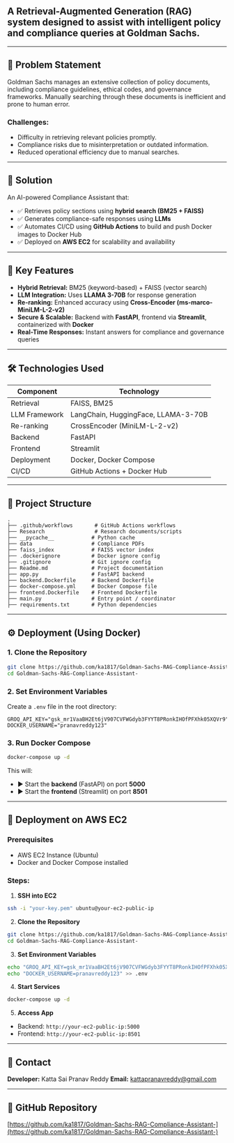 ## A Retrieval-Augmented Generation (RAG) system designed to assist with intelligent policy and compliance queries at Goldman Sachs.

---

## 📜 Problem Statement

Goldman Sachs manages an extensive collection of policy documents, including compliance guidelines, ethical codes, and governance frameworks. Manually searching through these documents is inefficient and prone to human error.

### Challenges:

* Difficulty in retrieving relevant policies promptly.
* Compliance risks due to misinterpretation or outdated information.
* Reduced operational efficiency due to manual searches.

---

## 🚀 Solution

An AI-powered Compliance Assistant that:

* ✅ Retrieves policy sections using **hybrid search (BM25 + FAISS)**
* ✅ Generates compliance-safe responses using **LLMs**
* ✅ Automates CI/CD using **GitHub Actions** to build and push Docker images to Docker Hub
* ✅ Deployed on **AWS EC2** for scalability and availability

---

## 🔧 Key Features

* **Hybrid Retrieval:** BM25 (keyword-based) + FAISS (vector search)
* **LLM Integration:** Uses **LLAMA 3-70B** for response generation
* **Re-ranking:** Enhanced accuracy using **Cross-Encoder (ms-marco-MiniLM-L-2-v2)**
* **Secure & Scalable:** Backend with **FastAPI**, frontend via **Streamlit**, containerized with **Docker**
* **Real-Time Responses:** Instant answers for compliance and governance queries

---

## 🛠️ Technologies Used

| Component     | Technology                          |
| ------------- | ----------------------------------- |
| Retrieval     | FAISS, BM25                         |
| LLM Framework | LangChain, HuggingFace, LLAMA-3-70B |
| Re-ranking    | CrossEncoder (MiniLM-L-2-v2)        |
| Backend       | FastAPI                             |
| Frontend      | Streamlit                           |
| Deployment    | Docker, Docker Compose              |
| CI/CD         | GitHub Actions + Docker Hub         |

---

## 📂 Project Structure

```
.
├── .github/workflows       # GitHub Actions workflows
├── Research                # Research documents/scripts
├── __pycache__            # Python cache
├── data                   # Compliance PDFs
├── faiss_index            # FAISS vector index
├── .dockerignore          # Docker ignore config
├── .gitignore             # Git ignore config
├── Readme.md              # Project documentation
├── app.py                 # FastAPI backend
├── backend.Dockerfile     # Backend Dockerfile
├── docker-compose.yml     # Docker Compose file
├── frontend.Dockerfile    # Frontend Dockerfile
├── main.py                # Entry point / coordinator
├── requirements.txt       # Python dependencies
```

---

## ⚙️ Deployment (Using Docker)

### 1. Clone the Repository

```bash
git clone https://github.com/ka1817/Goldman-Sachs-RAG-Compliance-Assistant-.git
cd Goldman-Sachs-RAG-Compliance-Assistant-
```

### 2. Set Environment Variables

Create a `.env` file in the root directory:

```dotenv
GROQ_API_KEY="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"
DOCKER_USERNAME="pranavreddy123"
```

### 3. Run Docker Compose

```bash
docker-compose up -d
```

This will:

* ▶️ Start the **backend** (FastAPI) on port **5000**
* ▶️ Start the **frontend** (Streamlit) on port **8501**

---

## 🌌 Deployment on AWS EC2

### Prerequisites

* AWS EC2 Instance (Ubuntu)
* Docker and Docker Compose installed

### Steps:

1. **SSH into EC2**

```bash
ssh -i "your-key.pem" ubuntu@your-ec2-public-ip
```

2. **Clone the Repository**

```bash
git clone https://github.com/ka1817/Goldman-Sachs-RAG-Compliance-Assistant-.git
cd Goldman-Sachs-RAG-Compliance-Assistant-
```

3. **Set Environment Variables**

```bash
echo "GROQ_API_KEY=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" >> .env
echo "DOCKER_USERNAME=pranavreddy123" >> .env
```

4. **Start Services**

```bash
docker-compose up -d
```

5. **Access App**

* Backend: `http://your-ec2-public-ip:5000`
* Frontend: `http://your-ec2-public-ip:8501`

---

## 📩 Contact

**Developer:** Katta Sai Pranav Reddy
**Email:** [kattapranavreddy@gmail.com](mailto:kattapranavreddy@gmail.com)

---

## 🔗 GitHub Repository

[https://github.com/ka1817/Goldman-Sachs-RAG-Compliance-Assistant-](https://github.com/ka1817/Goldman-Sachs-RAG-Compliance-Assistant-)

